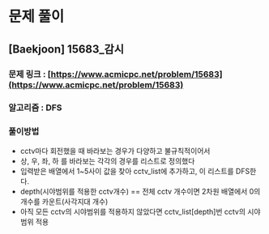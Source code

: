 # 문제 풀이

## [Baekjoon] 15683\_감시

### 문제 링크 : [https://www.acmicpc.net/problem/15683](https://www.acmicpc.net/problem/15683)

### 알고리즘 : DFS

### 풀이방법

- cctv마다 회전했을 때 바라보는 경우가 다양하고 불규칙적이어서
- 상, 우, 좌, 하 를 바라보는 각각의 경우를 리스트로 정의했다
- 입력받은 배열에서 1~5사이 값을 찾아 cctv_list에 추가하고, 이 리스트를 DFS한다.
- depth(시야범위를 적용한 cctv개수) == 전체 cctv 개수이면 2차원 배열에서 0의 개수를 카운트(사각지대 개수)
- 아직 모든 cctv의 시야범위를 적용하지 않았다면 cctv_list[depth]번 cctv의 시야범위 적용